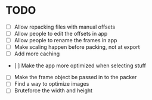 # TODO

- [ ] Allow repacking files with manual offsets
- [ ] Allow people to edit the offsets in app
- [ ] Allow people to rename the frames in app
- [ ] Make scaling happen before packing, not at export
- [ ] Add more caching
- [ ] Make the app more optimized when selecting stuff
- [ ] Make the frame object be passed in to the packer
- [ ] Find a way to optimize images
- [ ] Bruteforce the width and height